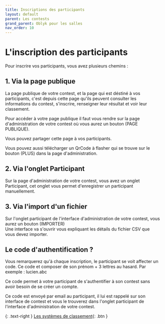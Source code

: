 ```yaml
---
title: Inscriptions des participants
layout: default
parent: Les contests
grand_parent: Oblyk pour les salles
nav_order: 10
---
```


# L'inscription des participants

Pour inscrire vos participants, vous avez plusieurs chemins :

## 1. Via la page publique

La page publique de votre contest, et la page qui est déstiné à vos participants, c'est depuis cette page qu'ils peuvent consulter
les informations du contest, s'inscrire, renseigner leur résultat et voir leur classement.

Pour accéder à votre page publique il faut vous rendre sur la page d'administration de votre contest où vous aurez un bouton (PAGE PUBLIQUE).

Vous pouvez partager cette page à vos participants.

Vous pouvez aussi télécharger un QrCode à flasher qui se trouve sur le bouton (PLUS) dans la page d'administration.

## 2. Via l'onglet Participant

Sur la page d'administration de votre contest, vous avez un onglet Participant, cet onglet vous permet d'enregistrer un participant manuellement.

## 3. Via l'import d'un fichier

Sur l'onglet participant de l'interface d'administration de votre contest, vous aurez un bouton (IMPORTER)  
Une interface va s'ouvrir vous expliquant les détails du fichier CSV que vous devez importer.

## Le code d'authentification ?

Vous remarquerez qu'à chaque inscription, le participant se voit affecter un code.
Ce code et composer de son prénom + 3 lettres au hasard. Par exemple : lucien.abc

Ce code permet à votre participant de s'authentifier à son contest sans avoir besoin de se créer un compte.

Ce code est envoyé par email au participant, il lui est rappelé sur son interface de contest et vous le trouverez dans l'onglet participant de l'interface d'administration de votre contest.


{: .text-right }
[Les systèmes de classement](les-systemes-de-classements){: .btn }